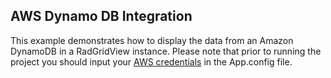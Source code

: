 ## AWS Dynamo DB Integration
This example demonstrates how to display the data from an Amazon DynamoDB in a RadGridView instance.
Please note that prior to running the project you should input your [AWS credentials](https://docs.aws.amazon.com/sdk-for-net/v3/developer-guide/net-dg-config.html) in the App.config file.